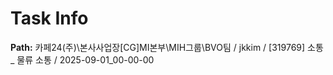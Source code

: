 # Task Info

**Path:** 카페24(주)\본사사업장\[CG]MI본부\MIH그룹\BVO팀 / jkkim / [319769] 소통 _ 물류 소통 / 2025-09-01_00-00-00

